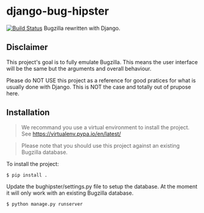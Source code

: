 django-bug-hipster
==================

[![Build Status](https://travis-ci.org/linovia/django-bug-hipster.svg?branch=master)](https://travis-ci.org/linovia/django-bug-hipster)
Bugzilla rewritten with Django.


Disclaimer
----------

This project's goal is to fully emulate Bugzilla. This means the user interface
will be the same but the arguments and overall behaviour.

Please do NOT USE this project as a reference for good pratices for what is
usually done with Django. This is NOT the case and totally out of prupose here.


Installation
------------

> We recommand you use a virtual environment to install the project. See 
> https://virtualenv.pypa.io/en/latest/

> Please note that you should use this project against an existing Bugzilla database.

To install the project:

    $ pip install .

Update the bughipster/settings.py file to setup the database. At the moment it
will only work with an existing Bugzilla database.

    $ python manage.py runserver
